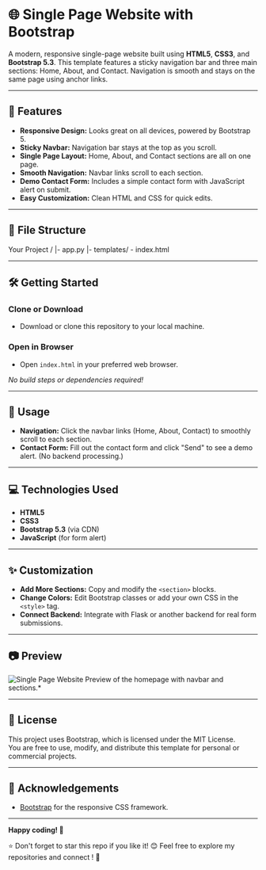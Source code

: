 # 🌐 Single Page Website with Bootstrap

A modern, responsive single-page website built using **HTML5**, **CSS3**, and **Bootstrap 5.3**. This template features a sticky navigation bar and three main sections: Home, About, and Contact. Navigation is smooth and stays on the same page using anchor links.

---

## 🚀 Features

- **Responsive Design:** Looks great on all devices, powered by Bootstrap 5.
- **Sticky Navbar:** Navigation bar stays at the top as you scroll.
- **Single Page Layout:** Home, About, and Contact sections are all on one page.
- **Smooth Navigation:** Navbar links scroll to each section.
- **Demo Contact Form:** Includes a simple contact form with JavaScript alert on submit.
- **Easy Customization:** Clean HTML and CSS for quick edits.

---

## 📁 File Structure

Your Project / 
  |- app.py
  |- templates/
    - index.html


---

## 🛠️ Getting Started

### Clone or Download

- Download or clone this repository to your local machine.

### Open in Browser

- Open `index.html` in your preferred web browser.

_No build steps or dependencies required!_

---

## 📝 Usage

- **Navigation:** Click the navbar links (Home, About, Contact) to smoothly scroll to each section.
- **Contact Form:** Fill out the contact form and click "Send" to see a demo alert. (No backend processing.)

---

## 💻 Technologies Used

- **HTML5**
- **CSS3**
- **Bootstrap 5.3** (via CDN)
- **JavaScript** (for form alert)

---

## ✨ Customization

- **Add More Sections:** Copy and modify the `<section>` blocks.
- **Change Colors:** Edit Bootstrap classes or add your own CSS in the `<style>` tag.
- **Connect Backend:** Integrate with Flask or another backend for real form submissions.

---

## 📷 Preview

![Single Page Website Preview of the homepage with navbar and sections.*](preview.png)

---

## 📄 License

This project uses Bootstrap, which is licensed under the MIT License.  
You are free to use, modify, and distribute this template for personal or commercial projects.

---

## 🙏 Acknowledgements

- [Bootstrap](https://getbootstrap.com/) for the responsive CSS framework.

---


**Happy coding! 🚀**

⭐ Don't forget to star this repo if you like it! 😊
Feel free to explore my repositories and connect ! 🚀
